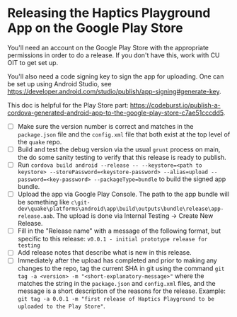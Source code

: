 Releasing the Haptics Playground App on the Google Play Store
=============================================================

You'll need an account on the Google Play Store with the appropriate permissions in order to do a release. If you don't
have this, work with CU OIT to get set up.

You'll also need a code signing key to sign the app for uploading. One can be set up using Android Studio, see
https://developer.android.com/studio/publish/app-signing#generate-key.

This doc is helpful for the Play Store
part: https://codeburst.io/publish-a-cordova-generated-android-app-to-the-google-play-store-c7ae51cccdd5.

- [ ] Make sure the version number is correct and matches in the `package.json` file and the `config.xml` file that both
  exist at the top level of the `quake` repo.
- [ ] Build and test the debug version via the usual `grunt` process on main, the do some sanity testing to verify
  that this release is ready to publish.
- [ ] 
  Run `cordova build android --release -- --keystore=<path to keystore> --storePassword=<keystore-password> --alias=upload --password=<key-password> --packageType=bundle`
  to build the signed app bundle.
- [ ] Upload the app via Google Play Console. The path to the app bundle will be something
  like `c\git-dev\quake\platforms\android\app\build\outputs\bundle\release\app-release.aab`. The upload is done via
  Internal Testing -> Create New Release.
- [ ] Fill in the "Release name" with a message of the following format, but specific to this release:
  `v0.0.1 - initial prototype release for testing`
- [ ] Add release notes that describe what is new in this release.
- [ ] Immediately after the upload has completed and prior to making any changes to the repo, tag the current SHA in git
  using the command `git tag -a <version> -m "<short-explanatory-message>"` where the <version> matches the string in
  the
  `package.json` and `config.xml` files, and the message is a short description of the reasons for the release. Example:
  `git tag -a 0.0.1 -m "first release of Haptics Playground to be uploaded to the Play Store"`.
